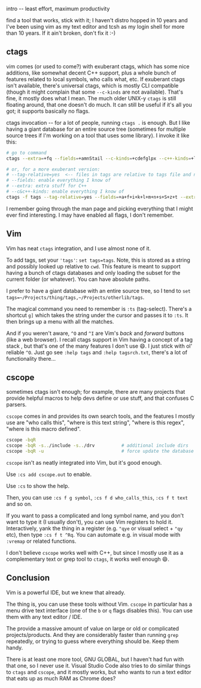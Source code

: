 intro -- least effort, maximum productivity

find a tool that works, stick with it; I haven't distro hopped in 10 years and I've been using vim as my text editor and tcsh as my login shell for more than 10 years. If it ain't broken, don't fix it :-)

ctags
-----

vim comes (or used to come?) with exuberant ctags, which has some nice additions, like somewhat decent C++ support, plus a whole bunch of features related to local symbols, who calls what, etc.
If exuberant ctags isn't available, there's universal ctags, which is mostly CLI compatible (though it might complain that some `--c-kinds` are not available). That's fine, it
mostly does what I mean. The much older UNIX-y `ctags` is still floating around, that one doesn't do much. It can still be useful if it's all you got; it supports basically no flags.

ctags invocation -- for a lot of people, running `ctags .` is enough. But I like having a giant database for an entire source tree (sometimes for multiple source trees if
I'm working on a tool that uses some library). I invoke it like this:

```sh
# go to command
ctags --extra=+fq --fields=+amnStail --c-kinds=+cdefglpx --c++-kinds=+lpx -f tags -R .

# or, for a more exuberant version:
# --tag-relative=yes  <-- files in tags are relative to tags file and not to cwd
# --fields: enable everything I know of
# --extra: extra stuff for C++
# --c&c++-kinds: enable everything I know of
ctags -f tags --tag-relative=yes --fields=+a+f+i+k+l+m+n+s+S+z+t --extra=+f+q --c-kinds=+c+d+e+f+g+l+m+n+p+s+t+u+v+x --c++-kinds=+c+d+e+f+g+l+m+n+p+s+t+u+v+x -R .
```

I remember going through the man page and picking everything that I might ever find interesting. I may have enabled all flags, I don't remember.


Vim
---

Vim has neat `ctags` integration, and I use almost none of it.

To add tags, set your `'tags'`: `set tags=tags`. Note, this is stored as a string and possibly looked up relative to `cwd`. This feature is meant to support having a 
bunch of ctags databases and only loading the subset for the current folder (or whatever). You can have absolute paths.

I prefer to have a giant database with an entire source tree, so I tend to `set tags=~/Projects/thing/tags,~/Projects/otherlib/tags`. 

The magical command you need to remember is `:ts` (tag-select). There's a shortcut `g]` which takes the string under the cursor and passes it to `:ts`. It then
brings up a menu with all the matches.

And if you weren't aware, `^O` and `^I` are Vim's *back* and *forward* buttons (like a web browser). I recall ctags support in Vim having a concept of a tag stack , but that's
one of the many features I don't use :smile:. I just stick with ol' reliable `^O`. Just go see `:help tags` and `:help tagsrch.txt`, there's a lot of functionality there...

cscope
------

sometimes ctags isn't enough; for example, there are many projects that provide helpful macros to help devs define or use stuff, and that confuses C parsers.

`cscope` comes in and provides its own search tools, and the features I mostly use are "who calls this", "where is this text string", "where is this regex", "where is this macro defined".

```sh
cscope -bqR
cscope -bqR -s../include -s../drv          # additional include dirs
cscope -bqR -u                             # force update the database
```

`cscope` isn't as neatly integrated into Vim, but it's good enough.

Use `:cs add cscope.out` to enable.

Use `:cs` to show the help.

Then, you can use `:cs f g symbol`, `:cs f d who_calls_this`, `:cs f t text` and so on.

If you want to pass a complicated and long symbol name, and you don't want to type it (I usually don't), you can use Vim registers to hold it. 
Interactively, yank the thing in a register (e.g. `"qye` or visual select + `"qy` etc), then type `:cs f t ^Rq`. You can automate e.g. in visual mode
with `:vremap` or related functions.

I don't believe `cscope` works well with C++, but since I mostly use it as a complementary text or grep tool to `ctags`, it works well enough :smile:.

Conclusion
----------

Vim is a powerful IDE, but we knew that already.

The thing is, you can use these tools without Vim. `cscope` in particular has a menu drive text interface (one of the `b` or `q` flags disables this). You can use them
with any text editor / IDE.

The provide a massive amount of value on large or old or complicated projects/products. And they are considerably faster than running `grep` repeatedly, or trying
to guess where everything should be. Keep them handy.

There is at least one more tool, GNU GLOBAL, but I haven't had fun with that one, so I never use it. Visual Studio Code also tries to do similar things to `ctags`
and `cscope`, and it mostly works, but who wants to run a text editor that eats up as much RAM as Chrome does?
